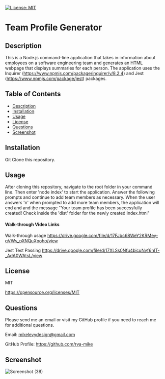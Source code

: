 
  [![License: MIT](https://img.shields.io/badge/License-MIT-yellow.svg)](https://opensource.org/licenses/MIT)

  # Team Profile Generator

  ## Description
  This is a Node.js command-line application that takes in information about employees on a software engineering team and generates an HTML webpage that displays summaries for each person. The application uses the Inquirer (https://www.npmjs.com/package/inquirer/v/8.2.4) and Jest (https://www.npmjs.com/package/jest) packages. 

  ## Table of Contents
  * [Description](#description)
  * [Installation](#installation)
  * [Usage](#usage)
  * [License](#license)
  * [Questions](#questions)
  * [Screenshot](#screenshot)

  ## Installation
  Git Clone this repository.

  ## Usage
  After cloning this repository, navigate to the root folder in your command line. Then enter 'node index' to start the application. Answer the following prompts and continue to add team members as necessary. When the user answers 'n' when prompted to add more team members, the application will end and and the message "Your team profile has been successfully created! Check inside the 'dist' folder for the newly created index.html"
  
  #### Walk-through Video Links
  
  Walk-through usage
  https://drive.google.com/file/d/17FJbc68WeY2KRMey-qVWv_pXNQuXpoho/view
  
  Jest Test Passing
  https://drive.google.com/file/d/17XLSs0Nfu4bicuNyf6nIT-_AdA0WAtsL/view

  ## License
  MIT

  https://opensource.org/licenses/MIT


  ## Questions
  Please send me an email or visit my GitHub profile if you need to reach me for additional questions.

  Email: mikelevydesign@gmail.com

  GitHub Profile: https://github.com/rva-mike

  ## Screenshot
  
  ![Screenshot (38)](https://user-images.githubusercontent.com/105617274/182691396-183022d8-abb9-496b-82aa-b22ae80cc004.png)


